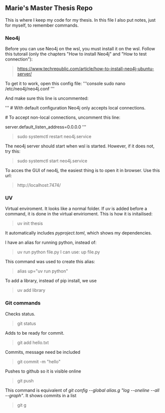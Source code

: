 ## Marie's Master Thesis Repo

This is where I keep my code for my thesis. In this file I also put notes, just for myself, to remember commands.

### Neo4j
Before you can use Neo4j on the wsl, you must install it on the wsl. Follow this tutorail (only the chapters "How to install Neo4j" and "How to test connection"):
> https://www.techrepublic.com/article/how-to-install-neo4j-ubuntu-server/ 

To get it to work, open this config file:
'''console
sudo nano /etc/neo4j/neo4j.conf 
'''

And make sure this line is uncommented:

'''
\# With default configuration Neo4j only accepts local connections.

\# To accept non-local connections, uncomment this line:

server.default_listen_address=0.0.0.0
'''

> sudo systemctl restart neo4j.service 

The neo4j server should start when wsl is started. However, if it does not, try this:
> sudo systemctl start neo4j.service 

To acces the GUI of neo4j, the easiest thing is to open it in browser. Use this url:
> http://localhost:7474/ 

### UV
Virtual enviroment. It looks like a normal folder. If *uv* is added before a command, it is done in the virtual envirioment. This is how it is initailised:
> uv init thesis

It automatically includes *pyproject.toml*, which shows my dependencies.

I have an alias for running python, instead of:
> uv run python file.py
I can use:
> up file.py

This command was used to create this alias:
> alias up="uv run python"

To add a library, instead of pip install, we use
> uv add library

### Git commands
Checks status.
> git status

Adds to be ready for commit.
> git add hello.txt

Commits, message need be included
> git commit -m "hello"

Pushes to github so it is visible online
> git push

This command is equivalent of *git config --global alias.g "log --oneline --all --graph"*. It shows commits in a list
> git g